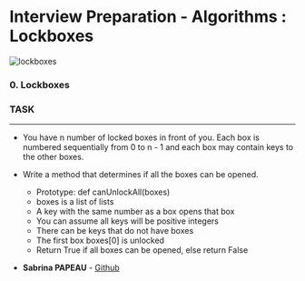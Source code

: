 #  Interview Preparation - Algorithms : Lockboxes
![lockboxes](https://zupimages.net/up/24/19/wt3o.png)

### 0. Lockboxes

### TASK
----

* You have n number of locked boxes in front of you. Each box is numbered sequentially from 0 to n - 1 and each box may contain keys to the other boxes.

* Write a method that determines if all the boxes can be opened.

    * Prototype: def canUnlockAll(boxes)
    * boxes is a list of lists
    * A key with the same number as a box opens that box
    * You can assume all keys will be positive integers
    * There can be keys that do not have boxes
    * The first box boxes[0] is unlocked
    * Return True if all boxes can be opened, else return False

* **Sabrina PAPEAU** - [Github](https://github.com/Holbiwan)

